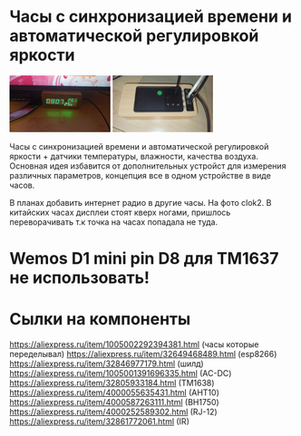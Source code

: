 Часы с синхронизацией времени и автоматической регулировкой яркости
========================

<img src="https://github.com/ananyevgv/Esphome-clock-NTP/blob/main/cloc-f.jpg" height="100" alt="Часы">
<img src="https://github.com/ananyevgv/Esphome-clock-NTP/blob/main/clok-t.jpg" height="100" alt="Обратная сторона">
    
Часы с синхронизацией времени и автоматической регулировкой яркости + датчики температуры, влажности, качества воздуха. Основная идея избавится от дополнительных устройст для измерения различных параметров, концепция все в одном устройстве в виде часов.

В планах добавить интернет радио в другие часы. На фото clok2. В китайских часах дисплеи стоят кверх ногами, пришлось переворачивать т.к точка на часах попадала не туда.

Wemos D1 mini pin D8 для TM1637 не использовать!
========================

Сылки на компоненты
========================

https://aliexpress.ru/item/1005002292394381.html (часы которые переделывал)
https://aliexpress.ru/item/32649468489.html (esp8266)
https://aliexpress.ru/item/32846977179.html (шилд)
https://aliexpress.ru/item/1005001391696335.html (AC-DC)
https://aliexpress.ru/item/32805933184.html (TM1638)
https://aliexpress.ru/item/4000055635431.html (AHT10)
https://aliexpress.ru/item/4000587263111.html (BH1750)
https://aliexpress.ru/item/4000252589302.html (RJ-12)
https://aliexpress.ru/item/32861772061.html (IR)

